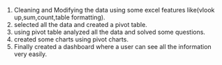 1. Cleaning and Modifying the data using some excel features like(vlook up,sum,count,table formatting).
2. selected all the data and created a pivot table.
3. using pivot table analyzed all the data and solved some questions.
4. created some charts using pivot charts.
5. Finally created a dashboard where a user can see all the information very easily.
